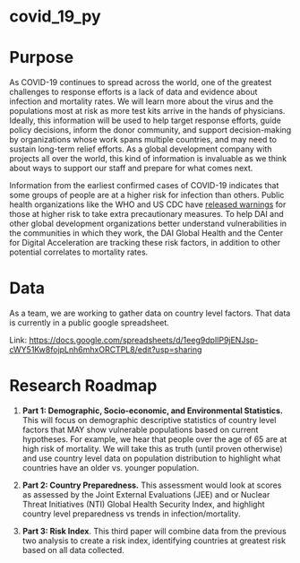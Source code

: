 # covid_19_py

# Purpose

As COVID-19 continues to spread across the world, one of the greatest challenges to response efforts is a lack of data and evidence about infection and mortality rates. We will learn more about the virus and the populations most at risk as more test kits arrive in the hands of physicians. Ideally, this information will be used to help target response efforts, guide policy decisions, inform the donor community, and support decision-making by organizations whose work spans multiple countries, and may need to sustain long-term relief efforts. As a global development company with projects all over the world, this kind of information is invaluable as we think about ways to support our staff and prepare for what comes next.

Information from the earliest confirmed cases of COVID-19 indicates that some groups of people are at a higher risk for infection than others. Public health organizations like the WHO and US CDC have [released warnings](https://www.cdc.gov/coronavirus/2019-ncov/specific-groups/high-risk-complications.html) for those at higher risk to take extra precautionary measures. To help DAI and other global development organizations better understand vulnerabilities in the communities in which they work, the DAI Global Health and the Center for Digital Acceleration are tracking these risk factors, in addition to other potential correlates to mortality rates.  

# Data

As a team, we are working to gather data on country level factors. That data is currently in a public google spreadsheet.

Link: https://docs.google.com/spreadsheets/d/1eeg9dpIlP9jENJsp-cWY51Kw8fojpLnh6mhxORCTPL8/edit?usp=sharing

# Research Roadmap

1.	**Part 1: Demographic, Socio-economic, and Environmental Statistics.** This will focus on demographic descriptive statistics of country level factors that MAY show vulnerable populations based on current hypotheses. For example, we hear that people over the age of 65 are at high risk of mortality. We will take this as truth (until proven otherwise) and use country level data on population distribution to highlight what countries have an older vs. younger population.  

2.	**Part 2: Country Preparedness.** This assessment would look at scores as assessed by the Joint External Evaluations (JEE) and or Nuclear Threat Initiatives (NTI) Global Health Security Index, and highlight country level preparedness vs trends in infection/mortality.   

3.	**Part 3: Risk Index**. This third paper will combine data from the previous two analysis to create a risk index, identifying countries at greatest risk based on all data collected.
